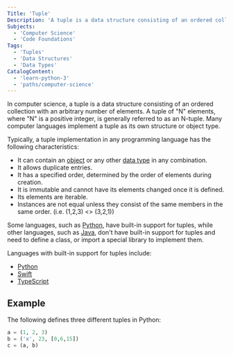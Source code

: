 ```yaml
---
Title: 'Tuple'
Description: 'A tuple is a data structure consisting of an ordered collection with an arbitrary number of elements.'
Subjects:
  - 'Computer Science'
  - 'Code Foundations'
Tags:
  - 'Tuples'
  - 'Data Structures'
  - 'Data Types'
CatalogContent:
  - 'learn-python-3'
  - 'paths/computer-science'
---
```


In computer science, a tuple is a data structure consisting of an ordered collection with an arbitrary number of elements. A tuple of "N" elements, where "N" is a positive integer, is generally referred to as an N-tuple. Many computer languages implement a tuple as its own structure or object type.

Typically, a tuple implementation in any programming language has the following characteristics:

- It can contain an [object](https://www.codecademy.com/resources/docs/general/object) or any other [data type](https://www.codecademy.com/resources/docs/general/data-types) in any combination.
- It allows duplicate entries.
- It has a specified order, determined by the order of elements during creation.
- It is immutable and cannot have its elements changed once it is defined.
- Its elements are iterable.
- Instances are not equal unless they consist of the same members in the same order. (i.e. (1,2,3) <> (3,2,1))

Some languages, such as [Python](https://www.codecademy.com/resources/docs/python), have built-in support for tuples, while other languages, such as [Java](https://www.codecademy.com/resources/docs/java), don't have built-in support for tuples and need to define a class, or import a special library to implement them.

Languages with built-in support for tuples include:

- [Python](https://www.codecademy.com/resources/docs/python/tuples)
- [Swift](https://www.codecademy.com/resources/docs/swift/tuples)
- [TypeScript](https://www.codecademy.com/resources/docs/typescript/tuples)

## Example

The following defines three different tuples in Python:

```py
a = (1, 2, 3)
b = ('x', 23, [0,6,15])
c = (a, b)
```
